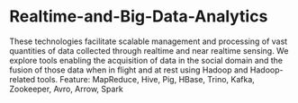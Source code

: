 # Realtime-and-Big-Data-Analytics

These technologies facilitate scalable management and processing of vast quantities of data collected through realtime and near realtime sensing. We explore tools enabling the acquisition of data in the social domain and the fusion of those data when in flight and at rest using Hadoop and Hadoop-related tools. Feature: MapReduce, Hive, Pig, HBase, Trino, Kafka, Zookeeper, Avro, Arrow, Spark
